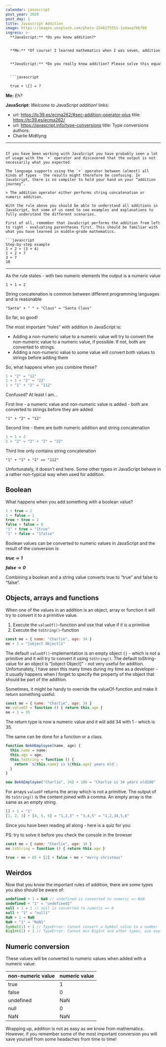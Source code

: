 ```yaml
---
calendar: javascript
post_year: 2020
post_day: 1
title: Javascript Addition
image: https://images.unsplash.com/photo-1548175551-1edaea7bbf0d
ingress: >-
  **JavaScript:** *Do you know addition?*


  **Me:** *Of course! I learned mathematics when I was seven, addition is fairly easy!*


  **JavaScript:** *Do you really know addition? Please solve this equation*


  ```javascript

  true + \[] = ?

  ```


  **Me:** *Eh?*


  **JavaScript:** *Welcome to JavaScript addition!*
links:
  - url: https://tc39.es/ecma262/#sec-addition-operator-plus
    title: https://tc39.es/ecma262/
  - url: https://javascript.info/type-conversions
    title: Type conversions
authors:
  - Charlie Midtlyng
---
```

If you have been working with JavaScript you have probably seen a lot of usage with the `+` operator and discovered that the output is not necessarily what you expected.

The language supports using the `+` operator between (almost) all kinds of types - the results might therefore be confusing. In JavaScript, there is no compiler to hold your hand on your “addition journey”.

> The addition operator either performs string concatenation or numeric addition. 

With the rule above you should be able to understand all additions in JavaScript, but some of us need to see examples and explanations to fully understand the different scenarios.

First of all, remember that JavaScript performs the addition from left to right - evaluating parentheses first. This should be familiar with what you have learned in middle-grade mathematics.

```javascript
Step-by-step example
1 + 2 + (3 + 4)
1 + 2 + 7
3 + 7
10
```

----

As the rule states - with two numeric elements the output is a numeric value

```1 + 1 = 2```

String concatenation is common between different programming languages and is reasonable

`"Santa" + " " + "Claus" = "Santa Claus"`

So far, so good!

The most important “rules” with addition in JavaScript is:

* Adding a non-numeric value to a numeric value will try to convert the non-numeric value to a numeric value, if possible. If not, both are converted to strings.
* Adding a non-numeric value to some value will convert both values to strings before adding them

So, what happens when you combine these?

```javascript
1 + "2" = "12"
1 + 1 + "2" = "22"
1 + "1" + "2" = "112"
```

Confused? At least I am…

First line - a numeric value and non-numeric value is added - both are converted to strings before they are added

```"1" + "2" = "12"```

Second line - there are both numeric addition and string concatenation

```javascript
1 + 1 = 2
2 + "2" = "2" + "2" = "22"
```

Third line only contains string concatenation

`"1" + "1" + "2" => "112"`

Unfortunately, it doesn’t end here. Some other types in JavaScript behave in a rather non-typical way when used for addition.

## Boolean

What happens when you add something with a boolean value?

```javascript
1 + true = 2
1 + false = 1
true + true = 2
false + false = 0
"1" + true = "1true"
"1" + false = "1false"
```

Boolean values can be converted to numeric values in JavaScript and the result of the conversion is:

***true*** => ***1***

***false*** => ***0***

Combining a boolean and a string value converts true to “true” and false to “false”.

## Objects, arrays and functions

When one of the values in an addition is an object, array or function it will try to convert it to a primitive value.
1) Execute the `valueOf()`-function and use that value if it is a primitive
2) Execute the  `toString()`-function

```javascript
const me = { name: "Charlie", age: 34 }
me + 1 = "[object Object]1"
```

The default `valueOf()`-implementation is an empty object `{}` - which is not a primitive and it will try to convert it using `toString()`. The default toString-value for an object is “\[object Object]” - not very useful for addition. Unfortunately, I have seen this many times during my time as a developer - it usually happens when I forget to specify the property of the object that should be part of the addition.

Sometimes, it might be handy to override the valueOf-function and make it return something useful.

```javascript
const me = { name: "Charlie", age: 34 }
me.valueOf = function () { return this.age }
me + 1 = 35
```

The return type is now a numeric value and it will add 34 with 1 - which is 35.

The same can be done for a function or a class.

```javascript
function BekkEmployee(name, age) {
  this.name = name;
  this.age = age;
  this.toString = function () {
    return `${this.name} is ${this.age} years old`;
  }
}

new BekkEmployee("Charlie", 34) + 100 = "Charlie is 34 years old100"
```

For arrays `valueOf` returns the array which is not a primitive. The output of its `toString()` is the content joined with a comma. An empty array is the same as an empty string.

```javascript
[] + 1 = "1"
[1, 2, 3] + [4, 5, 6] = "1,2,3" + "3,4,5" = "1,2,34,5,6"
```

Since you have been reading all along - here is a quiz for you:

PS: try to solve it before you check the console in the browser

```javascript
const me = { name: "Charlie", age: 34 }
me.toString = function () { return this.age }

true + me + 65 + [2] + false + me + "merry christmas"
```

## Weirdos

Now that you know the important rules of addition, there are some types you also should be aware of:

```javascript
undefined + 1 = NaN // undefined is converted to numeric => NaN
undefined + "1" = "undefined1"
null + 1 = 1 // null is converted to numeric => 0
null + "1" = "null1"
NaN + 1 = NaN
NaN + "1" = "NaN1"
Symbol(1) + 1 // TypeError: Cannot convert a Symbol value to a number
BigInt(1) + 1 // TypeError: Cannot mix BigInt and other types, use explicit conversions
```

## Numeric conversion

These values will be converted to numeric values when added with a numeric value:

| non-numeric value | numeric value |
| ----------------- | ------------- |
| true              | 1             |
| false             | 0             |
| undefined         | NaN           |
| null              | 0             |
| NaN               | NaN           |


Wrapping up, addition is not as easy as we know from mathematics. However, if you remember some of the most important conversion you will save yourself from some headaches from time to time!